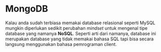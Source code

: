# MongoDB

Kalau anda sudah terbiasa memakai database relasional seperti MySQL mungkin diperlukan sedikit perubahan *mindset* untuk mengenal tipe database yang namanya **NoSQL**. Seperti arti dari namanya, database ini merupakan database yang tidak memakai bahasa SQL tapi bisa secara langsung menggunakan bahasa pemrograman client.



